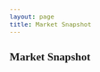 ```yaml
---
layout: page
title: Market Snapshot
---
```


<h2>Market Snapshot</h2>

<style>
@import url(http://fonts.googleapis.com/css?family=Yanone+Kaffeesatz:400,700);

body {
  font-family: Yanone Kaffeesatz;
  font-size: 13px;
  margin: 30px auto;
  width: 1280px;
  position: relative;
}

header {
  padding: 6px 0;
}

.group {
  margin-bottom: 1em;
}

.axis {
  font: 10px sans-serif;
  position: fixed;
  pointer-events: none;
  z-index: 2;
}

.axis text {
  -webkit-transition: fill-opacity 250ms linear;
}

.axis path {
  display: none;
}

.axis line {
  stroke: #000;
  shape-rendering: crispEdges;
}

.axis.top {
  background-image: linear-gradient(top, #fff 0%, rgba(255,255,255,0) 100%);
  background-image: -o-linear-gradient(top, #fff 0%, rgba(255,255,255,0) 100%);
  background-image: -moz-linear-gradient(top, #fff 0%, rgba(255,255,255,0) 100%);
  background-image: -webkit-linear-gradient(top, #fff 0%, rgba(255,255,255,0) 100%);
  background-image: -ms-linear-gradient(top, #fff 0%, rgba(255,255,255,0) 100%);
  top: 0px;
  padding: 0 0 24px 0;
}

.axis.bottom {
  background-image: linear-gradient(bottom, #fff 0%, rgba(255,255,255,0) 100%);
  background-image: -o-linear-gradient(bottom, #fff 0%, rgba(255,255,255,0) 100%);
  background-image: -moz-linear-gradient(bottom, #fff 0%, rgba(255,255,255,0) 100%);
  background-image: -webkit-linear-gradient(bottom, #fff 0%, rgba(255,255,255,0) 100%);
  background-image: -ms-linear-gradient(bottom, #fff 0%, rgba(255,255,255,0) 100%);
  bottom: 0px;
  padding: 24px 0 0 0;
}

.horizon {
  border-bottom: solid 1px #000;
  overflow: hidden;
  position: relative;
}

.horizon {
  border-top: solid 1px #000;
  border-bottom: solid 1px #000;
}

.horizon + .horizon {
  border-top: none;
}

.horizon canvas {
  display: block;
}

.horizon .title,
.horizon .value {
  bottom: 0;
  line-height: 30px;
  margin: 0 6px;
  position: absolute;
  text-shadow: 0 1px 0 rgba(255,255,255,.5);
  white-space: nowrap;
}

.horizon .title {
  left: 0;
}

.horizon .value {
  right: 0;
}

.line {
  background: #000;
  z-index: 2;
}

</style>

<script src="//d3js.org/d3.v2.min.js" charset="utf-8"></script>
<script src="https://square.github.io/cubism/cubism.v1.min.js"></script>


<body id="graph">
  <script>
    // Create Context
    var context = cubism.context()
        .serverDelay(0)
        .step(24 * 60 * 60 * 1000)
        .size(1280)
        .stop();
    
    d3.select("#graph").selectAll(".axis")
        .data(["top", "bottom"])
      .enter().append("div")
        .attr("class", function(d) { return d + " axis"; })
        .each(function(d) { d3.select(this).call(context.axis().ticks(12).orient(d)); });
    
    d3.select("#graph").append("div")
        .attr("class", "rule")
        .call(context.rule());
    
    // Plot Horizon Graphs
    d3.select("#graph").selectAll(".horizon")
        .data([ 'DE10YB_EUR', 'UK10YB_GBP', 'USB02Y_USD', 'USB05Y_USD', 'USB10Y_USD', 'USB30Y_USD',
                'AU200_AUD', 'CH20_CHF', 'DE30_EUR', 'EU50_EUR', 'FR40_EUR', 'HK33_HKD', 'SG30_SGD',
                'JP225_USD', 'NAS100_USD', 'NL25_EUR', 'SPX500_USD', 'UK100_GBP', 'US2000_USD', 'US30_USD',
                'BCO_USD', 'CORN_USD','NATGAS_USD', 'SOYBN_USD', 'SUGAR_USD', 'WHEAT_USD', 'WTICO_USD', 
                'XAG_USD', 'XAU_USD','XAU_XAG', 'XCU_USD', 'XPD_USD', 'XPT_USD', 'USD_CAD', 'USD_CHF', 
                'USD_CNH', 'USD_CZK', 'USD_DKK', 'USD_HKD', 'USD_HUF', 'USD_INR', 'USD_JPY', 'USD_MXN',
                'USD_NOK', 'USD_PLN', 'USD_SAR', 'USD_SEK', 'USD_SGD', 'USD_THB', 'USD_TRY', 'USD_ZAR' ].map(stock))
      .enter().insert("div", ".bottom")
        .attr("class", "horizon")
      .call(context.horizon()
        .format(d3.format("+,.2p"))
        .height(25));
    
    context.on("focus", function(i) {
      d3.selectAll(".value").style("right", i == null ? null : context.size() - i + "px");
    });
    
    // Create Metrics by Reading from CSV file
    function stock(name) {
      var format = d3.time.format("%Y-%m-%d");
      return context.metric(function(start, stop, step, callback) {
          d3.csv("/js/cubism/snapshot.csv", function(rows) {
              rows = rows.map(function(d) {
                  return [format.parse(d.Date), +d[name]];
              }).filter(function(d) {
                  return d[1];
              }).reverse();
              var date = rows[0][0],
                  compare = rows[0][1],
                  value = rows[0][1],
                  values = [value];
              rows.forEach(function(d) {
                  while ((date = d3.time.day.offset(date, 1)) < d[0]) values.push(value);
                  values.push(value = (d[1] - compare) / compare);
              });
              callback(null, values.slice(-context.size()));
          });
      }, name);
    }
  
  </script>
</body>
